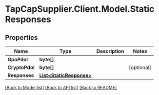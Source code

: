 # TapCapSupplier.Client.Model.StaticResponses
## Properties

Name | Type | Description | Notes
------------ | ------------- | ------------- | -------------
**GpoPdol** | **byte[]** |  | 
**CryptoPdol** | **byte[]** |  | [optional] 
**Responses** | [**List&lt;StaticResponse&gt;**](StaticResponse.md) |  | 

[[Back to Model list]](../README.md#documentation-for-models) [[Back to API list]](../README.md#documentation-for-api-endpoints) [[Back to README]](../README.md)

